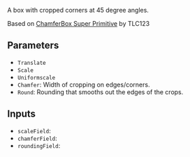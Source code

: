 A box with cropped corners at 45 degree angles.

Based on [ChamferBox Super Primitive](https://www.shadertoy.com/view/3lBGzt) by TLC123

## Parameters

* `Translate`
* `Scale`
* `Uniformscale`
* `Chamfer`: Width of cropping on edges/corners.
* `Round`: Rounding that smooths out the edges of the crops.

## Inputs

* `scaleField`: 
* `chamferField`: 
* `roundingField`: 